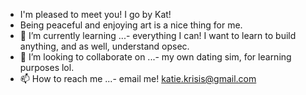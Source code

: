 - I'm pleased to meet you! I go by Kat! 
- Being peaceful and enjoying art is a nice thing for me.
- 🌱 I’m currently learning ...- everything I can! I want to learn to build anything, and as well, understand opsec.
- 💞️ I’m looking to collaborate on ...- my own dating sim, for learning purposes lol.
- 📫 How to reach me ...- email me! katie.krisis@gmail.com

<!---
iampvre/iampvre is a ✨ special ✨ repository because its `README.md` (this file) appears on your GitHub profile.
You can click the Preview link to take a look at your changes.
--->
